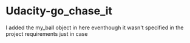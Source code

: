 # Udacity-go_chase_it

I added the my_ball object in here eventhough it wasn't specified in the project requirements just in case
